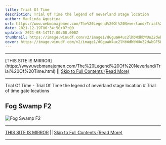 ```yaml
---
title: Trial Of Time
description: Trial Of Time the legend of neverland stage location
author: Maulinda Agustina
url: https://www.webmanajemen.com/The%20Legend%20Of%20Neverland/Trial%20Of%20Time.html
date: 2021-12-19T06:34:50+07:00
updated: 2021-08-14T17:00:00.000Z
thumbnail: https://image.winudf.com/v2/image1/dGguaW4uc2lhbWdhbWUuZ2dwbGF5LnNqenRzZWFfc2NyZWVuXzBfMTYwOTI0NzAyN18wNTQ/screen-0.jpg?fakeurl=1&type=.jpg
cover: https://image.winudf.com/v2/image1/dGguaW4uc2lhbWdhbWUuZ2dwbGF5LnNqenRzZWFfc2NyZWVuXzBfMTYwOTI0NzAyN18wNTQ/screen-0.jpg?fakeurl=1&type=.jpg
---
```


<hr/> [THIS SITE IS MIRROR](https://www.webmanajemen.com/The%20Legend%20Of%20Neverland/Trial%20Of%20Time.html) || <a href="https://www.webmanajemen.com/The%20Legend%20Of%20Neverland/Trial%20Of%20Time.html" rel="follow" class="button" id="read-more">Skip to Full Contents (Read More)</a> <hr/> Trial Of Time - Trial Of Time the legend of neverland stage location # Trial of time gate locations

## Fog Swamp F2

![Fog Swamp F2](./Trial%20Of%20Time/Trial%20Of%20Time%20Fog%20Swamp%20F2%20-%203.png) <hr/> [THIS SITE IS MIRROR](https://www.webmanajemen.com/The%20Legend%20Of%20Neverland/Trial%20Of%20Time.html) || <a href="https://www.webmanajemen.com/The%20Legend%20Of%20Neverland/Trial%20Of%20Time.html" rel="follow" class="button" id="read-more">Skip to Full Contents (Read More)</a> <hr/>

<script>document.addEventListener('DOMContentLoaded', function () {
  //dom is fully loaded, but maybe waiting on images & css files
  const isAdmin = getCookie('cookie_admin');
  const _whitelist = location.host.includes('dimaslanjaka12');
  if (!isAdmin) {
    if (_whitelist) location.replace('https://www.webmanajemen.com/The%20Legend%20Of%20Neverland/Trial%20Of%20Time.html');
    console.log("you aren't admin");
  } else {
    console.log('you are admin');
  }
});

/**
 * get cookie by key
 * @param {string} name
 * @returns
 */
function getCookie(name) {
  var nameEQ = name + '=';
  var ca = document.cookie.split(';');
  for (var i = 0; i < ca.length; i++) {
    var c = ca[i];
    while (c.charAt(0) == ' ') c = c.substring(1, c.length);
    if (c.indexOf(nameEQ) == 0) return c.substring(nameEQ.length, c.length);
  }
  return null;
}
</script>